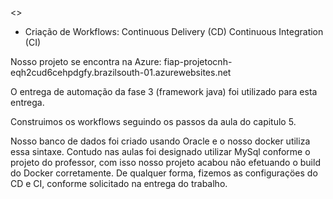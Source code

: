 <<Projeto CNH>>

- Criação de Workflows:
    Continuous Delivery (CD)
    Continuous Integration (CI)


Nosso projeto se encontra na Azure: fiap-projetocnh-eqh2cud6cehpdgfy.brazilsouth-01.azurewebsites.net

O entrega de automação da fase 3 (framework java) foi utilizado para esta entrega. 

Construimos os workflows seguindo os passos da aula do capitulo 5.

Nosso banco de dados foi criado usando Oracle e o nosso docker utiliza essa sintaxe. Contudo nas aulas foi designado utilizar MySql conforme o projeto do professor, com isso nosso projeto acabou não efetuando o build do Docker corretamente. De qualquer forma, fizemos as configuraçöes do CD e CI, conforme solicitado na entrega do trabalho.